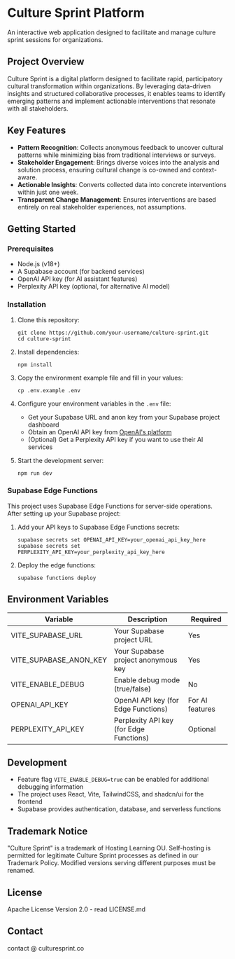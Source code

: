 
# Culture Sprint Platform

An interactive web application designed to facilitate and manage culture sprint sessions for organizations.

## Project Overview

Culture Sprint is a digital platform designed to facilitate rapid, participatory cultural transformation within organizations. By leveraging data-driven insights and structured collaborative processes, it enables teams to identify emerging patterns and implement actionable interventions that resonate with all stakeholders.

## Key Features

- **Pattern Recognition**: Collects anonymous feedback to uncover cultural patterns while minimizing bias from traditional interviews or surveys.
- **Stakeholder Engagement**: Brings diverse voices into the analysis and solution process, ensuring cultural change is co-owned and context-aware.
- **Actionable Insights**: Converts collected data into concrete interventions within just one week.
- **Transparent Change Management**: Ensures interventions are based entirely on real stakeholder experiences, not assumptions.

## Getting Started

### Prerequisites

- Node.js (v18+)
- A Supabase account (for backend services)
- OpenAI API key (for AI assistant features)
- Perplexity API key (optional, for alternative AI model)

### Installation

1. Clone this repository:
   ```
   git clone https://github.com/your-username/culture-sprint.git
   cd culture-sprint
   ```

2. Install dependencies:
   ```
   npm install
   ```

3. Copy the environment example file and fill in your values:
   ```
   cp .env.example .env
   ```

4. Configure your environment variables in the `.env` file:
   - Get your Supabase URL and anon key from your Supabase project dashboard
   - Obtain an OpenAI API key from [OpenAI's platform](https://platform.openai.com/api-keys)
   - (Optional) Get a Perplexity API key if you want to use their AI services

5. Start the development server:
   ```
   npm run dev
   ```

### Supabase Edge Functions

This project uses Supabase Edge Functions for server-side operations. After setting up your Supabase project:

1. Add your API keys to Supabase Edge Functions secrets:
   ```
   supabase secrets set OPENAI_API_KEY=your_openai_api_key_here
   supabase secrets set PERPLEXITY_API_KEY=your_perplexity_api_key_here
   ```

2. Deploy the edge functions:
   ```
   supabase functions deploy
   ```

## Environment Variables

| Variable | Description | Required |
|----------|-------------|----------|
| VITE_SUPABASE_URL | Your Supabase project URL | Yes |
| VITE_SUPABASE_ANON_KEY | Your Supabase project anonymous key | Yes |
| VITE_ENABLE_DEBUG | Enable debug mode (true/false) | No |
| OPENAI_API_KEY | OpenAI API key (for Edge Functions) | For AI features |
| PERPLEXITY_API_KEY | Perplexity API key (for Edge Functions) | Optional |

## Development

- Feature flag `VITE_ENABLE_DEBUG=true` can be enabled for additional debugging information
- The project uses React, Vite, TailwindCSS, and shadcn/ui for the frontend
- Supabase provides authentication, database, and serverless functions

## Trademark Notice
"Culture Sprint" is a trademark of Hosting Learning OU. Self-hosting is permitted 
for legitimate Culture Sprint processes as defined in our Trademark Policy. 
Modified versions serving different purposes must be renamed.

## License

Apache License Version 2.0 - read LICENSE.md

## Contact

contact @ culturesprint.co

